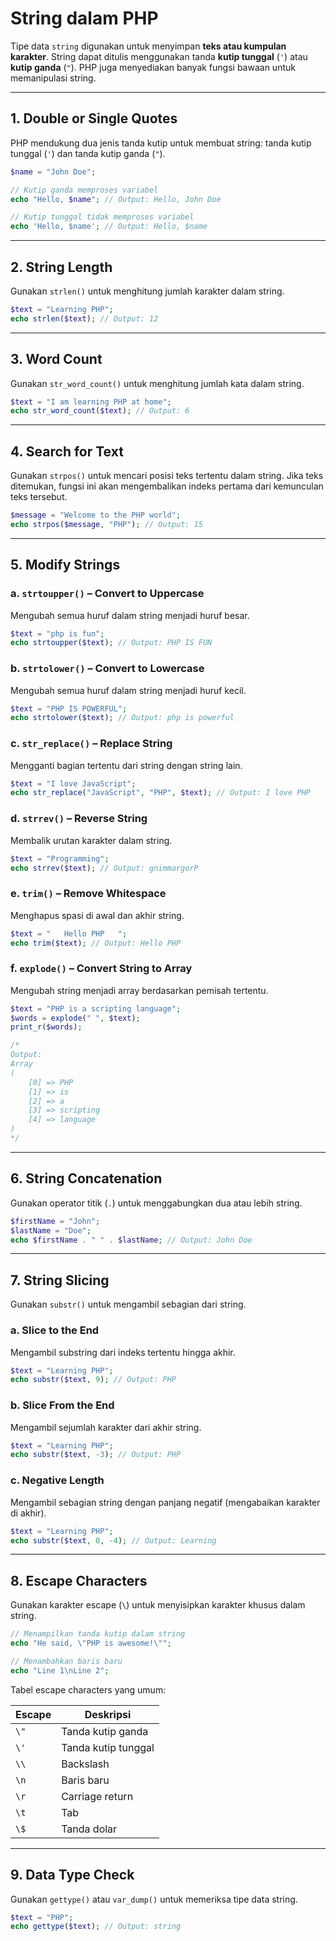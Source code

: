# String dalam PHP

Tipe data `string` digunakan untuk menyimpan **teks atau kumpulan karakter**. String dapat ditulis menggunakan tanda **kutip tunggal** (`'`) atau **kutip ganda** (`"`). PHP juga menyediakan banyak fungsi bawaan untuk memanipulasi string.

---

## 1. Double or Single Quotes

PHP mendukung dua jenis tanda kutip untuk membuat string: tanda kutip tunggal (`'`) dan tanda kutip ganda (`"`).

```php
$name = "John Doe";

// Kutip ganda memproses variabel
echo "Hello, $name"; // Output: Hello, John Doe

// Kutip tunggal tidak memproses variabel
echo 'Hello, $name'; // Output: Hello, $name
```

---

## 2. String Length

Gunakan `strlen()` untuk menghitung jumlah karakter dalam string.

```php
$text = "Learning PHP";
echo strlen($text); // Output: 12
```

---

## 3. Word Count

Gunakan `str_word_count()` untuk menghitung jumlah kata dalam string.

```php
$text = "I am learning PHP at home";
echo str_word_count($text); // Output: 6
```

---

## 4. Search for Text

Gunakan `strpos()` untuk mencari posisi teks tertentu dalam string. Jika teks ditemukan, fungsi ini akan mengembalikan indeks pertama dari kemunculan teks tersebut.

```php
$message = "Welcome to the PHP world";
echo strpos($message, "PHP"); // Output: 15
```

---

## 5. Modify Strings

### a. `strtoupper()` – Convert to Uppercase

Mengubah semua huruf dalam string menjadi huruf besar.

```php
$text = "php is fun";
echo strtoupper($text); // Output: PHP IS FUN
```

### b. `strtolower()` – Convert to Lowercase

Mengubah semua huruf dalam string menjadi huruf kecil.

```php
$text = "PHP IS POWERFUL";
echo strtolower($text); // Output: php is powerful
```

### c. `str_replace()` – Replace String

Mengganti bagian tertentu dari string dengan string lain.

```php
$text = "I love JavaScript";
echo str_replace("JavaScript", "PHP", $text); // Output: I love PHP
```

### d. `strrev()` – Reverse String

Membalik urutan karakter dalam string.

```php
$text = "Programming";
echo strrev($text); // Output: gnimmargorP
```

### e. `trim()` – Remove Whitespace

Menghapus spasi di awal dan akhir string.

```php
$text = "   Hello PHP   ";
echo trim($text); // Output: Hello PHP
```

### f. `explode()` – Convert String to Array

Mengubah string menjadi array berdasarkan pemisah tertentu.

```php
$text = "PHP is a scripting language";
$words = explode(" ", $text);
print_r($words);

/*
Output:
Array
(
    [0] => PHP
    [1] => is
    [2] => a
    [3] => scripting
    [4] => language
)
*/
```

---

## 6. String Concatenation

Gunakan operator titik (`.`) untuk menggabungkan dua atau lebih string.

```php
$firstName = "John";
$lastName = "Doe";
echo $firstName . " " . $lastName; // Output: John Doe
```

---

## 7. String Slicing

Gunakan `substr()` untuk mengambil sebagian dari string.

### a. Slice to the End

Mengambil substring dari indeks tertentu hingga akhir.

```php
$text = "Learning PHP";
echo substr($text, 9); // Output: PHP
```

### b. Slice From the End

Mengambil sejumlah karakter dari akhir string.

```php
$text = "Learning PHP";
echo substr($text, -3); // Output: PHP
```

### c. Negative Length

Mengambil sebagian string dengan panjang negatif (mengabaikan karakter di akhir).

```php
$text = "Learning PHP";
echo substr($text, 0, -4); // Output: Learning
```

---

## 8. Escape Characters

Gunakan karakter escape (`\`) untuk menyisipkan karakter khusus dalam string.

```php
// Menampilkan tanda kutip dalam string
echo "He said, \"PHP is awesome!\"";

// Menambahkan baris baru
echo "Line 1\nLine 2";
```

Tabel escape characters yang umum:

| Escape | Deskripsi           |
| ------ | ------------------- |
| `\"`   | Tanda kutip ganda   |
| `\'`   | Tanda kutip tunggal |
| `\\`   | Backslash           |
| `\n`   | Baris baru          |
| `\r`   | Carriage return     |
| `\t`   | Tab                 |
| `\$`   | Tanda dolar         |

---

## 9. Data Type Check

Gunakan `gettype()` atau `var_dump()` untuk memeriksa tipe data string.

```php
$text = "PHP";
echo gettype($text); // Output: string
```

